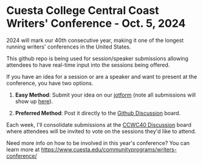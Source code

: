 # Cuesta College Central Coast Writers' Conference - Oct. 5, 2024

2024 will mark our 40th consecutive year, making it one of the longest running writers' conferences in the United States.

This github repo is being used for session/speaker submissions allowing attendees to have real-time input into the sessions being offered.

If you have an idea for a session or are a speaker and want to present at the conference, you have two options.

1. **Easy Method**: Submit your idea on our [jotform](https://form.jotform.com/240856275763062) (note all submissions will show up [here](https://github.com/selfpublish/ccwc/issues/9)).
   
2. **Preferred Method**: Post it directly to the [Github Discussion](https://github.com/selfpublish/ccwc/discussions/categories/suggestions-for-topics-speakers) board.

Each week, I'll consolidate submissions at the [CCWC40 Discussion](https://github.com/selfpublish/ccwc/discussions/categories/ccwc40) board where attendees will be invited to vote on the sessions they'd like to attend.

Need more info on how to be involved in this year's conference? You can learn more at https://www.cuesta.edu/communityprograms/writers-conference/
